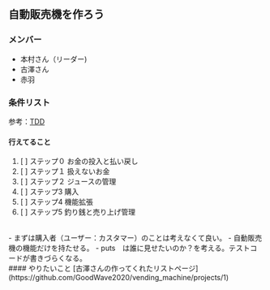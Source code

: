 ## 自動販売機を作ろう
### メンバー
- 本村さん（リーダー)
- 古澤さん
- 赤羽
### 条件リスト
参考：[TDD](http://devtesting.jp/tddbc/?TDDBC%E5%A4%A7%E9%98%AA3.0%2F%E8%AA%B2%E9%A1%8C)
#### 行えてること
1. [ ] ステップ０ お金の投入と払い戻し
1. [ ] ステップ１ 扱えないお金
1. [ ] ステップ２ ジュースの管理
1. [ ] ステップ3  購入
1. [ ] ステップ4  機能拡張
1. [ ] ステップ5 釣り銭と売り上げ管理
<br>
- まずは購入者（ユーザー：カスタマー）のことは考えなくて良い。
- 自動販売機の機能だけを持たせる。
- puts　は誰に見せたいのか？を考える。テストコードが書きづらくなる。
<br>
#### やりたいこと
[古澤さんの作ってくれたリストページ](https://github.com/GoodWave2020/vending_machine/projects/1)
